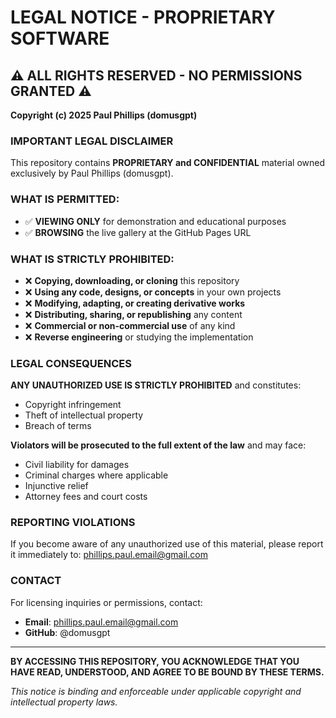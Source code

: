 # LEGAL NOTICE - PROPRIETARY SOFTWARE

## ⚠️ ALL RIGHTS RESERVED - NO PERMISSIONS GRANTED ⚠️

**Copyright (c) 2025 Paul Phillips (domusgpt)**

### IMPORTANT LEGAL DISCLAIMER

This repository contains **PROPRIETARY and CONFIDENTIAL** material owned exclusively by Paul Phillips (domusgpt).

### WHAT IS PERMITTED:
- ✅ **VIEWING ONLY** for demonstration and educational purposes
- ✅ **BROWSING** the live gallery at the GitHub Pages URL

### WHAT IS STRICTLY PROHIBITED:
- ❌ **Copying, downloading, or cloning** this repository
- ❌ **Using any code, designs, or concepts** in your own projects  
- ❌ **Modifying, adapting, or creating derivative works**
- ❌ **Distributing, sharing, or republishing** any content
- ❌ **Commercial or non-commercial use** of any kind
- ❌ **Reverse engineering** or studying the implementation

### LEGAL CONSEQUENCES

**ANY UNAUTHORIZED USE IS STRICTLY PROHIBITED** and constitutes:
- Copyright infringement
- Theft of intellectual property
- Breach of terms

**Violators will be prosecuted to the full extent of the law** and may face:
- Civil liability for damages
- Criminal charges where applicable
- Injunctive relief
- Attorney fees and court costs

### REPORTING VIOLATIONS

If you become aware of any unauthorized use of this material, please report it immediately to: phillips.paul.email@gmail.com

### CONTACT

For licensing inquiries or permissions, contact:
- **Email**: phillips.paul.email@gmail.com
- **GitHub**: @domusgpt

---

**BY ACCESSING THIS REPOSITORY, YOU ACKNOWLEDGE THAT YOU HAVE READ, UNDERSTOOD, AND AGREE TO BE BOUND BY THESE TERMS.**

*This notice is binding and enforceable under applicable copyright and intellectual property laws.*